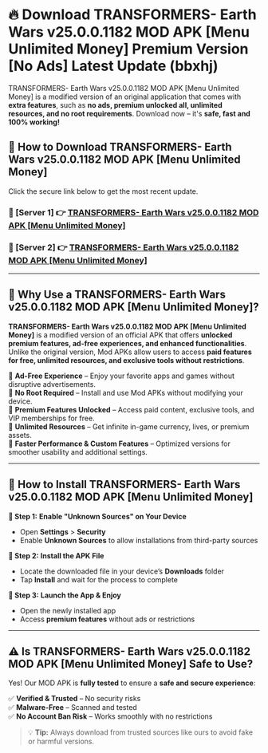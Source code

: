 # 🔥 Download TRANSFORMERS- Earth Wars v25.0.0.1182 MOD APK [Menu Unlimited Money] Premium Version [No Ads] Latest Update (bbxhj) 

TRANSFORMERS- Earth Wars v25.0.0.1182 MOD APK [Menu Unlimited Money] is a modified version of an original application that comes with **extra features**, such as **no ads, premium unlocked all, unlimited resources, and no root requirements**. Download now – it's **safe, fast and 100% working!**

## **📱 How to Download TRANSFORMERS- Earth Wars v25.0.0.1182 MOD APK [Menu Unlimited Money]**  

Click the secure link below to get the most recent update.  

 ### **📌 [Server 1] 👉** [TRANSFORMERS- Earth Wars v25.0.0.1182 MOD APK [Menu Unlimited Money]](https://apkcomod.com?title=TRANSFORMERS-_Earth_Wars_v25.0.0.1182_MOD_APK_[Menu_Unlimited_Money])

 ### **📌 [Server 2] 👉** [TRANSFORMERS- Earth Wars v25.0.0.1182 MOD APK [Menu Unlimited Money]](https://apkcomod.com?title=TRANSFORMERS-_Earth_Wars_v25.0.0.1182_MOD_APK_[Menu_Unlimited_Money])

---

## **🤖 Why Use a TRANSFORMERS- Earth Wars v25.0.0.1182 MOD APK [Menu Unlimited Money]?**  

**TRANSFORMERS- Earth Wars v25.0.0.1182 MOD APK [Menu Unlimited Money]** is a modified version of an official APK that offers **unlocked premium features, ad-free experiences, and enhanced functionalities**. Unlike the original version, Mod APKs allow users to access **paid features for free, unlimited resources, and exclusive tools without restrictions**.

🔽 **Ad-Free Experience** – Enjoy your favorite apps and games without disruptive advertisements.  
🔽 **No Root Required** – Install and use Mod APKs without modifying your device.  
🔽 **Premium Features Unlocked** – Access paid content, exclusive tools, and VIP memberships for free.  
🔽 **Unlimited Resources** – Get infinite in-game currency, lives, or premium assets.  
🔽 **Faster Performance & Custom Features** – Optimized versions for smoother usability and additional settings.  

---

## **🚀 How to Install TRANSFORMERS- Earth Wars v25.0.0.1182 MOD APK [Menu Unlimited Money]**  

**🔹 Step 1:** **Enable "Unknown Sources" on Your Device**  
- Open **Settings** > **Security**  
- Enable **Unknown Sources** to allow installations from third-party sources  

**🔹 Step 2:** **Install the APK File**  
- Locate the downloaded file in your device’s **Downloads** folder  
- Tap **Install** and wait for the process to complete  

**🔹 Step 3:** **Launch the App & Enjoy**  
- Open the newly installed app  
- Access **premium features** without ads or restrictions  

---

## **⚠️ Is TRANSFORMERS- Earth Wars v25.0.0.1182 MOD APK [Menu Unlimited Money] Safe to Use?**  

Yes! Our MOD APK is **fully tested** to ensure a **safe and secure experience**:

✅ **Verified & Trusted** – No security risks  
✅ **Malware-Free** – Scanned and tested  
✅ **No Account Ban Risk** – Works smoothly with no restrictions  

> 💡 **Tip:** Always download from trusted sources like ours to avoid fake or harmful versions.